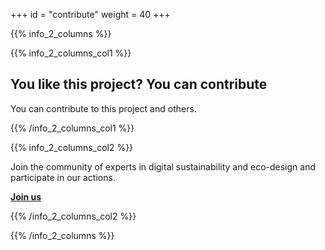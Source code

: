 +++
id = "contribute"
weight = 40
+++

{{% info_2_columns %}}

{{% info_2_columns_col1 %}}

## You like this project? You can contribute

You can contribute to this project and others.

{{% /info_2_columns_col1 %}}

{{% info_2_columns_col2 %}}

Join the community of experts in digital sustainability and eco-design and participate in our actions.

[**Join us**](/en/join-us/)

{{% /info_2_columns_col2 %}}

{{% /info_2_columns %}}
